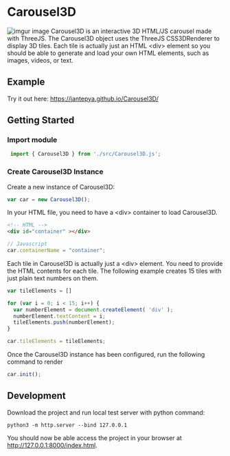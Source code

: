 # Carousel3D

![imgur image](https://i.imgur.com/uMbWhRk.png)
Carousel3D is an interactive 3D HTML/JS carousel made with ThreeJS. The Carousel3D object uses the ThreeJS CSS3DRenderer to display 3D tiles. Each tile is actually just an HTML \<div\> element so you should be able to generate and load your own HTML elements, such as images, videos, or text.

## Example

Try it out here: https://jantepya.github.io/Carousel3D/



## Getting Started

### Import module

```Javascript
 import { Carousel3D } from './src/Carousel3D.js';
```

### Create Carousel3D Instance
Create a new instance of Carousel3D:
```Javascript
var car = new Carousel3D();
```

In your HTML file, you need to have a \<div\> container to load Carousel3D.
```HTML
<!-- HTML -->
<div id="container" ></div>
```
```Javascript
// Javascript
car.containerName = "container";
```

Each tile in Carousel3D is actually just a \<div\> element. You need to provide the HTML contents for each tile. The following example creates 15 tiles with just plain text numbers on them.

```Javascript
var tileElements = []

for (var i = 0; i < 15; i++) {
  var numberElement = document.createElement( 'div' );
  numberElement.textContent = i;
  tileElements.push(numberElement);
}

car.tileElements = tileElements;
```

Once the Carousel3D instance has been configured, run the following command to render

```Javascript
car.init();
```

## Development
Download the project and run local test server with python command:
```
python3 -m http.server --bind 127.0.0.1
```
You should now be able access the project in your browser at http://127.0.0.1:8000/index.html.

